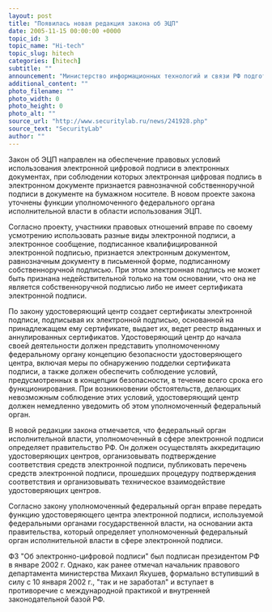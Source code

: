 ```yaml
---
layout: post
title: "Появилась новая редакция закона об ЭЦП"
date: 2005-11-15 00:00:00 +0000
topic_id: 3
topic_name: "Hi-tech"
topic_slug: hitech
categories: [hitech]
subtitle: ""
announcement: "Министерство информационных технологий и связи РФ подготовило новую редакцию федерального закона \"Об электронной подписи\" (ЭЦП) и направило его на рассмотрение в заинтересованные министерства и ведомства, сообщает РБК."
additional_content: ""
photo_filename: ""
photo_width: 0
photo_height: 0
photo_alt: ""
source_url: "http://www.securitylab.ru/news/241928.php"
source_text: "SecurityLab"
author: ""
---
```

Закон об ЭЦП направлен на обеспечение правовых условий использования электронной цифровой подписи в электронных документах, при соблюдении которых электронная цифровая подпись в электронном документе признается равнозначной собственноручной подписи в документе на бумажном носителе. В новом проекте закона уточнены функции уполномоченного федерального органа исполнительной власти в области использования ЭЦП.

Согласно проекту, участники правовых отношений вправе по своему усмотрению использовать разные виды электронной подписи, а электронное сообщение, подписанное квалифицированной электронной подписью, признается электронным документом, равнозначным документу в письменной форме, подписанному собственноручной подписью. При этом электронная подпись не может быть признана недействительной только на том основании, что она не является собственноручной подписью либо не имеет сертификата электронной подписи.

По закону удостоверяющий центр создает сертификаты электронной подписи, подписывая их электронной подписью, основанной на принадлежащем ему сертификате, выдает их, ведет реестр выданных и аннулированных сертификатов. Удостоверяющий центр до начала своей деятельности должен представить уполномоченному федеральному органу концепцию безопасности удостоверяющего центра, включая меры по обнаружению подделки сертификата подписи, а также должен обеспечить соблюдение условий, предусмотренных в концепции безопасности, в течение всего срока его функционирования. При возникновении обстоятельств, делающих невозможным соблюдение этих условий, удостоверяющий центр должен немедленно уведомить об этом уполномоченный федеральный орган.

В новой редакции закона отмечается, что федеральный орган исполнительной власти, уполномоченный в сфере электронной подписи определяет правительство РФ. Он должен осуществлять аккредитацию удостоверяющих центров, организовывать подтверждение соответствия средств электронной подписи, публиковать перечень средств электронной подписи, прошедших процедуру подтверждения соответствия и организовывать техническое взаимодействие удостоверяющих центров.

Согласно закону уполномоченный федеральный орган вправе передать функцию удостоверяющего центра электронной подписи, используемой федеральными органами государственной власти, на основании акта правительства, который определяет уполномоченный федеральный орган исполнительной власти в сфере электронной подписи.

ФЗ "Об электронно-цифровой подписи" был подписан президентом РФ в январе 2002 г. Однако, как ранее отмечал начальник правового департамента министерства Михаил Якушев, формально вступивший в силу с 10 января 2002 г., "так и не заработал" и вступает в противоречие с международной практикой и внутренней законодательной базой РФ.
